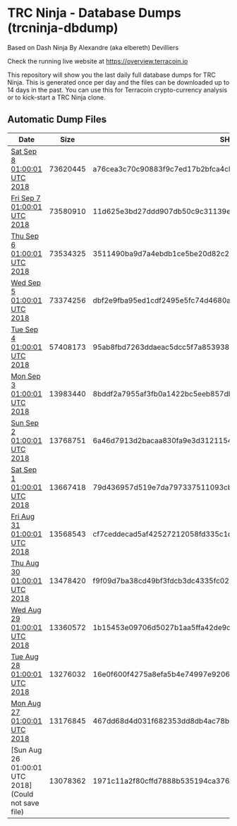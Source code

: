 # TRC Ninja - Database Dumps (trcninja-dbdump)
Based on Dash Ninja By Alexandre (aka elbereth) Devilliers

Check the running live website at https://overview.terracoin.io

This repository will show you the last daily full database dumps for TRC Ninja. This is generated once per day and the files can be downloaded up to 14 days in the past.
You can use this for Terracoin crypto-currency analysis or to kick-start a TRC Ninja clone.


## Automatic Dump Files
| Date | Size | SHA256 |
|--|--|--|
| [Sat Sep  8 01:00:01 UTC 2018](https://transfer.sh/Sd2g7/trcninja-dbdump-20180908010001.tar.bz2) | 73620445 | a76cea3c70c90883f9c7ed17b2bfca4cb89b629a7d26341d08a256dbdd5b6353 | 
| [Fri Sep  7 01:00:01 UTC 2018](https://transfer.sh/YWlYQ/trcninja-dbdump-20180907010001.tar.bz2) | 73580910 | 11d625e3bd27ddd907db50c9c31139eaee0c56f9726ae8d42bb679a8cde34105 | 
| [Thu Sep  6 01:00:01 UTC 2018](https://transfer.sh/16bIjY/trcninja-dbdump-20180906010001.tar.bz2) | 73534325 | 3511490ba9d7a4ebdb1ce5be20d82c2468a18e8773a4a0bd085c9b8e3c01fd88 | 
| [Wed Sep  5 01:00:01 UTC 2018](https://transfer.sh/dLmG4/trcninja-dbdump-20180905010001.tar.bz2) | 73374256 | dbf2e9fba95ed1cdf2495e5fc74d4680a9c5bdbf61dfeb91be4d0b34197f5b37 | 
| [Tue Sep  4 01:00:01 UTC 2018](https://transfer.sh/Tl43C/trcninja-dbdump-20180904010001.tar.bz2) | 57408173 | 95ab8fbd7263ddaeac5dcc5f7a853938dddae5cd3b3ee307f4474ac512e2a03e | 
| [Mon Sep  3 01:00:01 UTC 2018](https://transfer.sh/HuE2s/trcninja-dbdump-20180903010001.tar.bz2) | 13983440 | 8bddf2a7955af3fb0a1422bc5eeb857dbef764bfe4e49fb42191ee9ad8fdd6ca | 
| [Sun Sep  2 01:00:01 UTC 2018](https://transfer.sh/tMme7/trcninja-dbdump-20180902010001.tar.bz2) | 13768751 | 6a46d7913d2bacaa830fa9e3d3121154d30a2512847e94819aa93a790f2373a8 | 
| [Sat Sep  1 01:00:01 UTC 2018](https://transfer.sh/RH1dA/trcninja-dbdump-20180901010001.tar.bz2) | 13667418 | 79d436957d519e7da797337511093cb542b4b82f394d9a2f0553516e6a5c526b | 
| [Fri Aug 31 01:00:01 UTC 2018](https://transfer.sh/ut4Qq/trcninja-dbdump-20180831010001.tar.bz2) | 13568543 | cf7ceddecad5af42527212058fd335c1d194c018f8789ec39341893bd5061e97 | 
| [Thu Aug 30 01:00:01 UTC 2018](https://transfer.sh/uMebX/trcninja-dbdump-20180830010001.tar.bz2) | 13478420 | f9f09d7ba38cd49bf3fdcb3dc4335fc0279c739be1da512312d4cde1d6804445 | 
| [Wed Aug 29 01:00:01 UTC 2018](https://transfer.sh/YSlPU/trcninja-dbdump-20180829010001.tar.bz2) | 13360572 | 1b15453e09706d5027b1aa5ffa42de9c81a4e983c08b5fef5f872ae3a66b651f | 
| [Tue Aug 28 01:00:01 UTC 2018](https://transfer.sh/nqPyc/trcninja-dbdump-20180828010001.tar.bz2) | 13276032 | 16e0f600f4275a8efa5b4e74997e9206ad95bf81eea1d397c5467d675ec68d24 | 
| [Mon Aug 27 01:00:01 UTC 2018](https://transfer.sh/2y0u4/trcninja-dbdump-20180827010001.tar.bz2) | 13176845 | 467dd68d4d031f682353dd8db4ac78b0808ed06f4659af22d7113a345e827572 | 
| [Sun Aug 26 01:00:01 UTC 2018](Could not save file) | 13078362 | 1971c11a2f80cffd7888b535194ca376a47f84fb8dc694b814e6ad64230557bf | 
